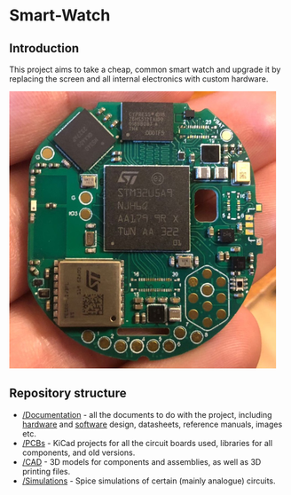 # Smart-Watch

## Introduction

This project aims to take a cheap, common smart watch and upgrade it by replacing the screen and all internal electronics with custom hardware.

![main_board_v2_front](/Documentation/Images/main_board_v2_front.png)

## Repository structure

* [/Documentation](/Documentation/README.md) - all the documents to do with the project, including [hardware](/Documentation/Hardware.md) and [software](/Documentation/Software.md) design, datasheets, reference manuals, images etc.
* [/PCBs](/PCBs/README.md) - KiCad projects for all the circuit boards used, libraries for all components, and old versions.
* [/CAD](/CAD/README.md) - 3D models for components and assemblies, as well as 3D printing files.
* [/Simulations](/Simulations/README.md) - Spice simulations of certain (mainly analogue) circuits.